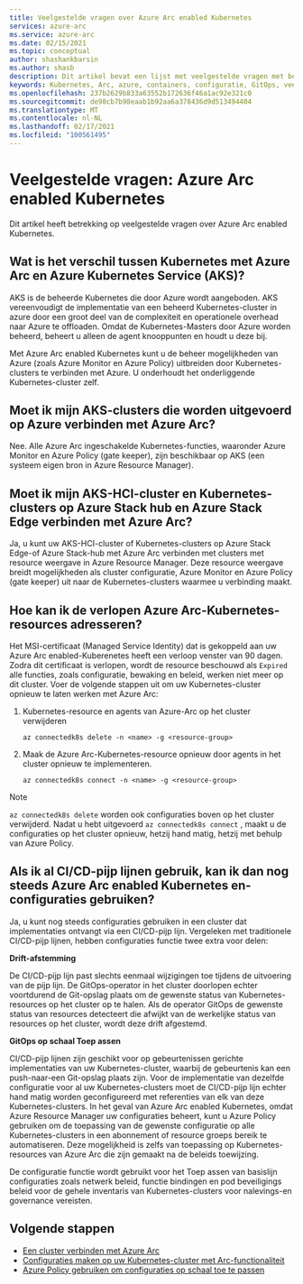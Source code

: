 ```yaml
---
title: Veelgestelde vragen over Azure Arc enabled Kubernetes
services: azure-arc
ms.service: azure-arc
ms.date: 02/15/2021
ms.topic: conceptual
author: shashankbarsin
ms.author: shasb
description: Dit artikel bevat een lijst met veelgestelde vragen met betrekking tot Azure Arc enabled Kubernetes
keywords: Kubernetes, Arc, azure, containers, configuratie, GitOps, veelgestelde vragen
ms.openlocfilehash: 237b2629b833a63552b172636f46a1ac92e321c0
ms.sourcegitcommit: de98cb7b98eaab1b92aa6a378436d9d513494404
ms.translationtype: MT
ms.contentlocale: nl-NL
ms.lasthandoff: 02/17/2021
ms.locfileid: "100561495"
---
```

# <a name="frequently-asked-questions---azure-arc-enabled-kubernetes"></a>Veelgestelde vragen: Azure Arc enabled Kubernetes

Dit artikel heeft betrekking op veelgestelde vragen over Azure Arc enabled Kubernetes.

## <a name="what-is-the-difference-between-azure-arc-enabled-kubernetes-and-azure-kubernetes-service-aks"></a>Wat is het verschil tussen Kubernetes met Azure Arc en Azure Kubernetes Service (AKS)?

AKS is de beheerde Kubernetes die door Azure wordt aangeboden. AKS vereenvoudigt de implementatie van een beheerd Kubernetes-cluster in azure door een groot deel van de complexiteit en operationele overhead naar Azure te offloaden. Omdat de Kubernetes-Masters door Azure worden beheerd, beheert u alleen de agent knooppunten en houdt u deze bij.

Met Azure Arc enabled Kubernetes kunt u de beheer mogelijkheden van Azure (zoals Azure Monitor en Azure Policy) uitbreiden door Kubernetes-clusters te verbinden met Azure. U onderhoudt het onderliggende Kubernetes-cluster zelf.

## <a name="do-i-need-to-connect-my-aks-clusters-running-on-azure-to-azure-arc"></a>Moet ik mijn AKS-clusters die worden uitgevoerd op Azure verbinden met Azure Arc?

Nee. Alle Azure Arc ingeschakelde Kubernetes-functies, waaronder Azure Monitor en Azure Policy (gate keeper), zijn beschikbaar op AKS (een systeem eigen bron in Azure Resource Manager).
    
## <a name="should-i-connect-my-aks-hci-cluster-and-kubernetes-clusters-on-azure-stack-hub-and-azure-stack-edge-to-azure-arc"></a>Moet ik mijn AKS-HCI-cluster en Kubernetes-clusters op Azure Stack hub en Azure Stack Edge verbinden met Azure Arc?

Ja, u kunt uw AKS-HCI-cluster of Kubernetes-clusters op Azure Stack Edge-of Azure Stack-hub met Azure Arc verbinden met clusters met resource weergave in Azure Resource Manager. Deze resource weergave breidt mogelijkheden als cluster configuratie, Azure Monitor en Azure Policy (gate keeper) uit naar de Kubernetes-clusters waarmee u verbinding maakt.

## <a name="how-to-address-expired-azure-arc-enabled-kubernetes-resources"></a>Hoe kan ik de verlopen Azure Arc-Kubernetes-resources adresseren?

Het MSI-certificaat (Managed Service Identity) dat is gekoppeld aan uw Azure Arc enabled-Kuberenetes heeft een verloop venster van 90 dagen. Zodra dit certificaat is verlopen, wordt de resource beschouwd als `Expired` alle functies, zoals configuratie, bewaking en beleid, werken niet meer op dit cluster. Voer de volgende stappen uit om uw Kubernetes-cluster opnieuw te laten werken met Azure Arc:

1. Kubernetes-resource en agents van Azure-Arc op het cluster verwijderen 

    ```console
    az connectedk8s delete -n <name> -g <resource-group>
    ```

1. Maak de Azure Arc-Kubernetes-resource opnieuw door agents in het cluster opnieuw te implementeren.
    
    ```console
    az connectedk8s connect -n <name> -g <resource-group>
    ```

> [!NOTE]
> `az connectedk8s delete` worden ook configuraties boven op het cluster verwijderd. Nadat u hebt uitgevoerd `az connectedk8s connect` , maakt u de configuraties op het cluster opnieuw, hetzij hand matig, hetzij met behulp van Azure Policy.

## <a name="if-i-am-already-using-cicd-pipelines-can-i-still-use-azure-arc-enabled-kubernetes-and-configurations"></a>Als ik al CI/CD-pijp lijnen gebruik, kan ik dan nog steeds Azure Arc enabled Kubernetes en-configuraties gebruiken?

Ja, u kunt nog steeds configuraties gebruiken in een cluster dat implementaties ontvangt via een CI/CD-pijp lijn. Vergeleken met traditionele CI/CD-pijp lijnen, hebben configuraties functie twee extra voor delen:

**Drift-afstemming**

De CI/CD-pijp lijn past slechts eenmaal wijzigingen toe tijdens de uitvoering van de pijp lijn. De GitOps-operator in het cluster doorlopen echter voortdurend de Git-opslag plaats om de gewenste status van Kubernetes-resources op het cluster op te halen. Als de operator GitOps de gewenste status van resources detecteert die afwijkt van de werkelijke status van resources op het cluster, wordt deze drift afgestemd.

**GitOps op schaal Toep assen**

CI/CD-pijp lijnen zijn geschikt voor op gebeurtenissen gerichte implementaties van uw Kubernetes-cluster, waarbij de gebeurtenis kan een push-naar-een Git-opslag plaats zijn. Voor de implementatie van dezelfde configuratie voor al uw Kubernetes-clusters moet de CI/CD-pijp lijn echter hand matig worden geconfigureerd met referenties van elk van deze Kubernetes-clusters. In het geval van Azure Arc enabled Kubernetes, omdat Azure Resource Manager uw configuraties beheert, kunt u Azure Policy gebruiken om de toepassing van de gewenste configuratie op alle Kubernetes-clusters in een abonnement of resource groeps bereik te automatiseren. Deze mogelijkheid is zelfs van toepassing op Kubernetes-resources van Azure Arc die zijn gemaakt na de beleids toewijzing.

De configuratie functie wordt gebruikt voor het Toep assen van basislijn configuraties zoals netwerk beleid, functie bindingen en pod beveiligings beleid voor de gehele inventaris van Kubernetes-clusters voor nalevings-en governance vereisten.

## <a name="next-steps"></a>Volgende stappen

* [Een cluster verbinden met Azure Arc](./connect-cluster.md)
* [Configuraties maken op uw Kubernetes-cluster met Arc-functionaliteit](./use-gitops-connected-cluster.md)
* [Azure Policy gebruiken om configuraties op schaal toe te passen](./use-azure-policy.md)
